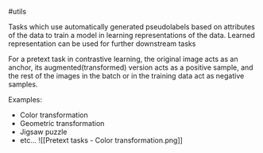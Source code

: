 #utils 

Tasks which use automatically generated pseudolabels based on attributes of the data to train a model in learning representations of the data. Learned representation can be used for further downstream tasks

For a pretext task in contrastive learning, the original
image acts as an anchor, its augmented(transformed) version acts as a positive sample,
and the rest of the images in the batch or in the training data act as negative samples.

Examples: 
- Color transformation
- Geometric transformation
- Jigsaw puzzle
- etc...
![[Pretext tasks - Color transformation.png]]